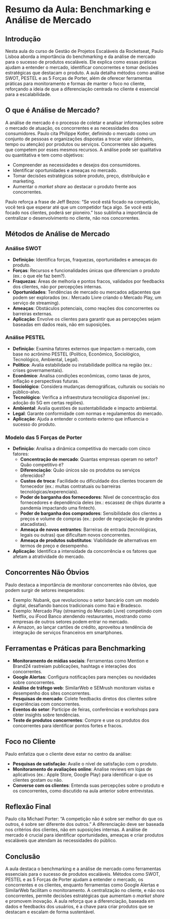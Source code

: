 # Resumo da Aula: Benchmarking e Análise de Mercado

## Introdução
Nesta aula do curso de Gestão de Projetos Escaláveis da Rocketseat, Paulo Lisboa aborda a importância do benchmarking e da análise de mercado para o sucesso de produtos escaláveis. Ele explica como essas práticas ajudam a entender o mercado, identificar concorrentes e tomar decisões estratégicas que destacam o produto. A aula detalha métodos como análise SWOT, PESTEL e as 5 Forças de Porter, além de oferecer ferramentas práticas para monitoramento e formas de manter o foco no cliente, reforçando a ideia de que a diferenciação centrada no cliente é essencial para a escalabilidade.

## O que é Análise de Mercado?
A análise de mercado é o processo de coletar e analisar informações sobre o mercado de atuação, os concorrentes e as necessidades dos consumidores. Paulo cita Philippe Kotler, definindo o mercado como um conjunto de pessoas e organizações dispostas a trocar valor (dinheiro, tempo ou atenção) por produtos ou serviços. Concorrentes são aqueles que competem por esses mesmos recursos. A análise pode ser qualitativa ou quantitativa e tem como objetivos:
- Compreender as necessidades e desejos dos consumidores.
- Identificar oportunidades e ameaças no mercado.
- Tomar decisões estratégicas sobre produto, preço, distribuição e marketing.
- Aumentar o *market share* ao destacar o produto frente aos concorrentes.

Paulo reforça a frase de Jeff Bezos: “Se você está focado na competição, você terá que esperar até que um competidor faça algo. Se você está focado nos clientes, poderá ser pioneiro.” Isso sublinha a importância de centralizar o desenvolvimento no cliente, não nos concorrentes.

## Métodos de Análise de Mercado

### Análise SWOT
- **Definição**: Identifica forças, fraquezas, oportunidades e ameaças do produto.
- **Forças**: Recursos e funcionalidades únicas que diferenciam o produto (ex.: o que ele faz bem?).
- **Fraquezas**: Áreas de melhoria e pontos fracos, validados por feedbacks dos clientes, não por percepções internas.
- **Oportunidades**: Tendências de mercado ou mercados adjacentes que podem ser explorados (ex.: Mercado Livre criando o Mercado Play, um serviço de streaming).
- **Ameaças**: Obstáculos potenciais, como reações dos concorrentes ou barreiras externas.
- **Aplicação**: Envolve os clientes para garantir que as percepções sejam baseadas em dados reais, não em suposições.

### Análise PESTEL
- **Definição**: Examina fatores externos que impactam o mercado, com base no acrônimo PESTEL (Político, Econômico, Sociológico, Tecnológico, Ambiental, Legal).
- **Político**: Avalia estabilidade ou instabilidade política na região (ex.: crises governamentais).
- **Econômico**: Analisa condições econômicas, como taxas de juros, inflação e perspectivas futuras.
- **Sociológico**: Considera mudanças demográficas, culturais ou sociais no público-alvo.
- **Tecnológico**: Verifica a infraestrutura tecnológica disponível (ex.: adoção do 5G em certas regiões).
- **Ambiental**: Avalia questões de sustentabilidade e impacto ambiental.
- **Legal**: Garante conformidade com normas e regulamentos do mercado.
- **Aplicação**: Ajuda a entender o contexto externo que influencia o sucesso do produto.

### Modelo das 5 Forças de Porter
- **Definição**: Analisa a dinâmica competitiva do mercado com cinco fatores:
  - **Concentração de mercado**: Quantas empresas operam no setor? Quão competitivo é?
  - **Diferenciação**: Quão únicos são os produtos ou serviços oferecidos?
  - **Custos de troca**: Facilidade ou dificuldade dos clientes trocarem de fornecedor (ex.: multas contratuais ou barreiras tecnológicas/experenciais).
  - **Poder de barganha dos fornecedores**: Nível de concentração dos fornecedores e dependência deles (ex.: escassez de chips durante a pandemia impactando uma fintech).
  - **Poder de barganha dos compradores**: Sensibilidade dos clientes a preços e volume de compras (ex.: poder de negociação de grandes atacadistas).
  - **Ameaça de novos entrantes**: Barreiras de entrada (tecnológicas, legais ou outras) que dificultam novos concorrentes.
  - **Ameaça de produtos substitutos**: Viabilidade de alternativas em termos de preço e desempenho.
- **Aplicação**: Identifica a intensidade da concorrência e os fatores que afetam a atratividade do mercado.

## Concorrentes Não Óbvios
Paulo destaca a importância de monitorar concorrentes não óbvios, que podem surgir de setores inesperados:
- Exemplo: Nubank, que revolucionou o setor bancário com um modelo digital, desafiando bancos tradicionais como Itaú e Bradesco.
- Exemplo: Mercado Play (streaming do Mercado Livre) competindo com Netflix, ou iFood Banco atendendo restaurantes, mostrando como empresas de outros setores podem entrar no mercado.
- A Amazon, ao lançar cartões de crédito, aproveitou a tendência de integração de serviços financeiros em smartphones.

## Ferramentas e Práticas para Benchmarking
- **Monitoramento de mídias sociais**: Ferramentas como Mention e Brand24 rastreiam publicações, hashtags e interações dos concorrentes.
- **Google Alertas**: Configura notificações para menções ou novidades sobre concorrentes.
- **Análise de tráfego web**: SimilarWeb e SEMrush monitoram visitas e desempenho dos sites concorrentes.
- **Pesquisas de mercado**: Colete feedbacks diretos dos clientes sobre experiências com concorrentes.
- **Eventos do setor**: Participe de feiras, conferências e workshops para obter insights sobre tendências.
- **Teste de produtos concorrentes**: Compre e use os produtos dos concorrentes para identificar pontos fortes e fracos.

## Foco no Cliente
Paulo enfatiza que o cliente deve estar no centro da análise:
- **Pesquisas de satisfação**: Avalie o nível de satisfação com o produto.
- **Monitoramento de avaliações online**: Analise reviews em lojas de aplicativos (ex.: Apple Store, Google Play) para identificar o que os clientes gostam ou não.
- **Converse com os clientes**: Entenda suas percepções sobre o produto e os concorrentes, como discutido na aula anterior sobre entrevistas.

## Reflexão Final
Paulo cita Michael Porter: “A competição não é sobre ser melhor do que os outros, é sobre ser diferente dos outros.” A diferenciação deve ser baseada nos critérios dos clientes, não em suposições internas. A análise de mercado é crucial para identificar oportunidades, ameaças e criar produtos escaláveis que atendam às necessidades do público.

## Conclusão
A aula destaca o benchmarking e a análise de mercado como ferramentas essenciais para o sucesso de produtos escaláveis. Métodos como SWOT, PESTEL e as 5 Forças de Porter ajudam a entender o mercado, os concorrentes e os clientes, enquanto ferramentas como Google Alertas e SimilarWeb facilitam o monitoramento. A centralização no cliente, e não nos concorrentes, permite decisões estratégicas que aumentam o *market share* e promovem inovação. A aula reforça que a diferenciação, baseada em dados e feedbacks dos usuários, é a chave para criar produtos que se destacam e escalam de forma sustentável.